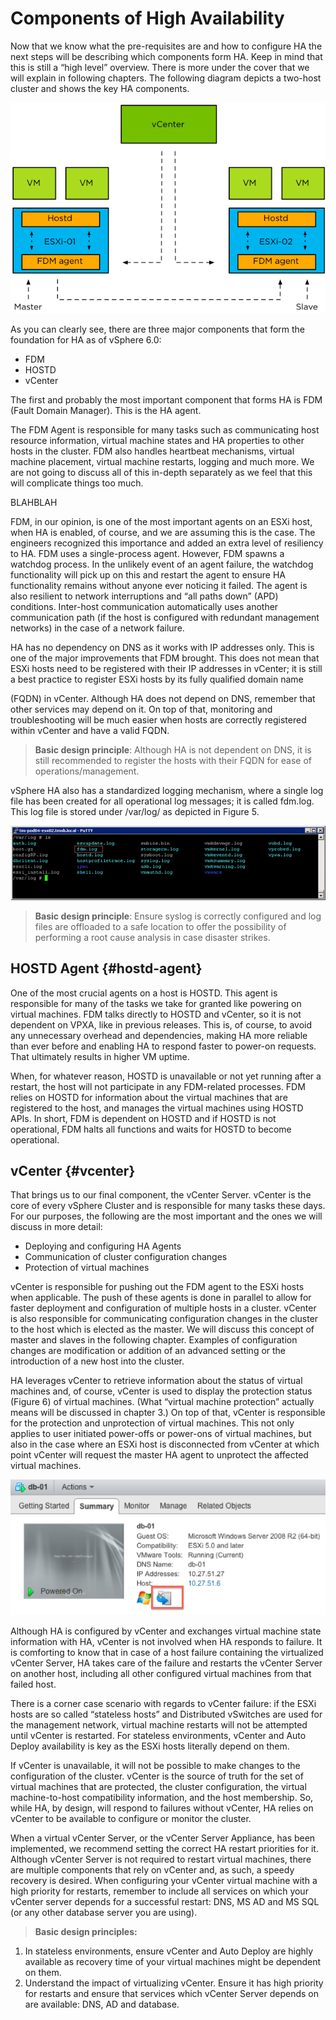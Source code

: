 # Components of High Availability

Now that we know what the pre-requisites are and how to configure HA the next steps will be describing which components form HA. Keep in mind that this is still a “high level” overview. There is more under the cover that we will explain in following chapters. The following diagram depicts a two-host cluster and shows the key HA components.

![](fig4.png "Components of High Availability")

As you can clearly see, there are three major components that form the foundation for HA as of vSphere 6.0:

* FDM
* HOSTD
* vCenter

The first and probably the most important component that forms HA is FDM (Fault Domain Manager). This is the HA agent.

The FDM Agent is responsible for many tasks such as communicating host resource information, virtual machine states and HA properties to other hosts in the cluster. FDM also handles heartbeat mechanisms, virtual machine placement, virtual machine restarts, logging and much more. We are not going to discuss all of this in-depth separately as we feel that this will complicate things too much.

BLAHBLAH

FDM, in our opinion, is one of the most important agents on an ESXi host, when HA is enabled, of course, and we are assuming this is the case. The engineers recognized this importance and added an extra level of resiliency to HA. FDM uses a single-process agent. However, FDM spawns a watchdog process. In the unlikely event of an agent failure, the watchdog functionality will pick up on this and restart the agent to ensure HA functionality remains without anyone ever noticing it failed. The agent is also resilient to network interruptions and “all paths down” (APD) conditions. Inter-host communication automatically uses another communication path (if the host is configured with redundant management networks) in the case of a network failure.

HA has no dependency on DNS as it works with IP addresses only. This is one of the major improvements that FDM brought. This does not mean that ESXi hosts need to be registered with their IP addresses in vCenter; it is still a best practice to register ESXi hosts by its fully qualified domain name

(FQDN) in vCenter. Although HA does not depend on DNS, remember that other services may depend on it. On top of that, monitoring and troubleshooting will be much easier when hosts are correctly registered within vCenter and have a valid FQDN.

> **Basic design principle**: Although HA is not dependent on DNS, it is still recommended to register the hosts with their FQDN for ease of operations/management.

vSphere HA also has a standardized logging mechanism, where a single log file has been created for all operational log messages; it is called fdm.log. This log file is stored under /var/log/ as depicted in Figure 5.

![](fig5.png "HA log file")

> **Basic design principle**: Ensure syslog is correctly configured and log files are offloaded to a safe location to offer the possibility of performing a root cause analysis in case disaster strikes.

## HOSTD Agent {#hostd-agent}

One of the most crucial agents on a host is HOSTD. This agent is responsible for many of the tasks we take for granted like powering on virtual machines. FDM talks directly to HOSTD and vCenter, so it is not dependent on VPXA, like in previous releases. This is, of course, to avoid any unnecessary overhead and dependencies, making HA more reliable than ever before and enabling HA to respond faster to power-on requests. That ultimately results in higher VM uptime.

When, for whatever reason, HOSTD is unavailable or not yet running after a restart, the host will not participate in any FDM-related processes. FDM relies on HOSTD for information about the virtual machines that are registered to the host, and manages the virtual machines using HOSTD APIs. In short, FDM is dependent on HOSTD and if HOSTD is not operational, FDM halts all functions and waits for HOSTD to become operational.

## vCenter {#vcenter}

That brings us to our final component, the vCenter Server. vCenter is the core of every vSphere Cluster and is responsible for many tasks these days. For our purposes, the following are the most important and the ones we will discuss in more detail:

* Deploying and configuring HA Agents
* Communication of cluster configuration changes
* Protection of virtual machines

vCenter is responsible for pushing out the FDM agent to the ESXi hosts when applicable. The push of these agents is done in parallel to allow for faster deployment and configuration of multiple hosts in a cluster. vCenter is also responsible for communicating configuration changes in the cluster to the host which is elected as the master. We will discuss this concept of master and slaves in the following chapter. Examples of configuration changes are modification or addition of an advanced setting or the introduction of a new host into the cluster.

HA leverages vCenter to retrieve information about the status of virtual machines and, of course, vCenter is used to display the protection status (Figure 6) of virtual machines. (What “virtual machine protection” actually means will be discussed in chapter 3.) On top of that, vCenter is responsible for the protection and unprotection of virtual machines. This not only applies to user initiated power-offs or power-ons of virtual machines, but also in the case where an ESXi host is disconnected from vCenter at which point vCenter will request the master HA agent to unprotect the affected virtual machines.

![](fig6.png "Virtual machine protection state")

Although HA is configured by vCenter and exchanges virtual machine state information with HA, vCenter is not involved when HA responds to failure. It is comforting to know that in case of a host failure containing the virtualized vCenter Server, HA takes care of the failure and restarts the vCenter Server on another host, including all other configured virtual machines from that failed host.

There is a corner case scenario with regards to vCenter failure: if the ESXi hosts are so called “stateless hosts” and Distributed vSwitches are used for the management network, virtual machine restarts will not be attempted until vCenter is restarted. For stateless environments, vCenter and Auto Deploy availability is key as the ESXi hosts literally depend on them.

If vCenter is unavailable, it will not be possible to make changes to the configuration of the cluster. vCenter is the source of truth for the set of virtual machines that are protected, the cluster configuration, the virtual machine-to-host compatibility information, and the host membership. So, while HA, by design, will respond to failures without vCenter, HA relies on vCenter to be available to configure or monitor the cluster.

When a virtual vCenter Server, or the vCenter Server Appliance, has been implemented, we recommend setting the correct HA restart priorities for it. Although vCenter Server is not required to restart virtual machines, there are multiple components that rely on vCenter and, as such, a speedy recovery is desired. When configuring your vCenter virtual machine with a high priority for restarts, remember to include all services on which your vCenter server depends for a successful restart: DNS, MS AD and MS SQL (or any other database server you are using).

> **Basic design principles:**
1. In stateless environments, ensure vCenter and Auto Deploy are highly available as recovery time of your virtual machines might be dependent on them.
2. Understand the impact of virtualizing vCenter. Ensure it has high priority for restarts and ensure that services which vCenter Server depends on are available: DNS, AD and database.
